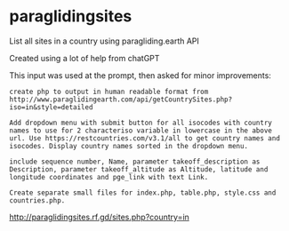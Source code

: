 # paraglidingsites
List all sites in a country using paragliding.earth API

Created using a lot of help from chatGPT

This input was used at the prompt, then asked for minor improvements:

 
```
create php to output in human readable format from http://www.paraglidingearth.com/api/getCountrySites.php?iso=in&style=detailed

Add dropdown menu with submit button for all isocodes with country names to use for 2 characteriso variable in lowercase in the above url. Use https://restcountries.com/v3.1/all to get country names and isocodes. Display country names sorted in the dropdown menu.

include sequence number, Name, parameter takeoff_description as Description, parameter takeoff_altitude as Altitude, latitude and longitude coordinates and pge_link with text Link.

Create separate small files for index.php, table.php, style.css and countries.php.
```

http://paraglidingsites.rf.gd/sites.php?country=in
